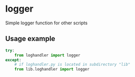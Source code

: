 # logger

Simple logger function for other scripts

## Usage example
```python
try:
    from loghandler import logger
except:
    # if loghandler.py is located in subdirectory "lib"
    from lib.loghandler import logger
```